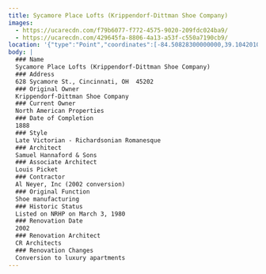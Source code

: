 ```yaml
---
title: Sycamore Place Lofts (Krippendorf-Dittman Shoe Company)
images:
  - https://ucarecdn.com/f79b6077-f772-4575-9020-209fdc024ba9/
  - https://ucarecdn.com/429645fa-8806-4a13-a53f-c550a7190cb9/
location: '{"type":"Point","coordinates":[-84.50828300000000,39.10420100000000]}'
body: |
  ### Name
  Sycamore Place Lofts (Krippendorf-Dittman Shoe Company)
  ### Address
  628 Sycamore St., Cincinnati, OH  45202
  ### Original Owner
  Krippendorf-Dittman Shoe Company
  ### Current Owner
  North American Properties
  ### Date of Completion
  1888
  ### Style
  Late Victorian - Richardsonian Romanesque
  ### Architect
  Samuel Hannaford & Sons
  ### Associate Architect
  Louis Picket
  ### Contractor
  Al Neyer, Inc (2002 conversion)
  ### Original Function
  Shoe manufacturing
  ### Historic Status
  Listed on NRHP on March 3, 1980
  ### Renovation Date
  2002
  ### Renovation Architect
  CR Architects
  ### Renovation Changes
  Conversion to luxury apartments
---
```

